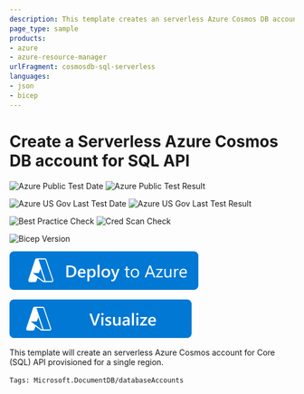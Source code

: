 ```yaml
---
description: This template creates an serverless Azure Cosmos DB account for the Core (SQL) API.
page_type: sample
products:
- azure
- azure-resource-manager
urlFragment: cosmosdb-sql-serverless
languages:
- json
- bicep
---
```

# Create a Serverless Azure Cosmos DB account for SQL API

![Azure Public Test Date](https://azurequickstartsservice.blob.core.windows.net/badges/quickstarts/microsoft.documentdb/cosmosdb-sql-serverless/PublicLastTestDate.svg)
![Azure Public Test Result](https://azurequickstartsservice.blob.core.windows.net/badges/quickstarts/microsoft.documentdb/cosmosdb-sql-serverless/PublicDeployment.svg)

![Azure US Gov Last Test Date](https://azurequickstartsservice.blob.core.windows.net/badges/quickstarts/microsoft.documentdb/cosmosdb-sql-serverless/FairfaxLastTestDate.svg)
![Azure US Gov Last Test Result](https://azurequickstartsservice.blob.core.windows.net/badges/quickstarts/microsoft.documentdb/cosmosdb-sql-serverless/FairfaxDeployment.svg)

![Best Practice Check](https://azurequickstartsservice.blob.core.windows.net/badges/quickstarts/microsoft.documentdb/cosmosdb-sql-serverless/BestPracticeResult.svg)
![Cred Scan Check](https://azurequickstartsservice.blob.core.windows.net/badges/quickstarts/microsoft.documentdb/cosmosdb-sql-serverless/CredScanResult.svg)

![Bicep Version](https://azurequickstartsservice.blob.core.windows.net/badges/quickstarts/microsoft.documentdb/cosmosdb-sql-serverless/BicepVersion.svg)

[![Deploy To Azure](https://raw.githubusercontent.com/Azure/azure-quickstart-templates/master/1-CONTRIBUTION-GUIDE/images/deploytoazure.svg?sanitize=true)](https://portal.azure.com/#create/Microsoft.Template/uri/https%3A%2F%2Fraw.githubusercontent.com%2FAzure%2Fazure-quickstart-templates%2Fmaster%2Fquickstarts%2Fmicrosoft.documentdb%2Fcosmosdb-sql-serverless%2Fazuredeploy.json)

[![Visualize](https://raw.githubusercontent.com/Azure/azure-quickstart-templates/master/1-CONTRIBUTION-GUIDE/images/visualizebutton.svg?sanitize=true)](http://armviz.io/#/?load=https%3A%2F%2Fraw.githubusercontent.com%2FAzure%2Fazure-quickstart-templates%2Fmaster%2Fquickstarts%2Fmicrosoft.documentdb%2Fcosmosdb-sql-serverless%2Fazuredeploy.json)

This template will create an serverless Azure Cosmos account for Core (SQL) API provisioned for a single region.

`Tags: Microsoft.DocumentDB/databaseAccounts`